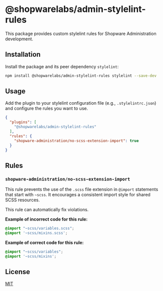 # @shopwarelabs/admin-stylelint-rules

This package provides custom stylelint rules for Shopware Administration development.

## Installation

Install the package and its peer dependency `stylelint`:

```bash
npm install @shopwarelabs/admin-stylelint-rules stylelint --save-dev
```

## Usage

Add the plugin to your stylelint configuration file (e.g., `.stylelintrc.json`) and configure the rules you want to use.

```json
{
  "plugins": [
    "@shopwarelabs/admin-stylelint-rules"
  ],
  "rules": {
    "shopware-administration/no-scss-extension-import": true
  }
}
```

## Rules

### `shopware-administration/no-scss-extension-import`

This rule prevents the use of the `.scss` file extension in `@import` statements that start with `~scss`. It encourages a consistent import style for shared SCSS resources.

This rule can automatically fix violations.

**Example of incorrect code for this rule:**

```scss
@import "~scss/variables.scss";
@import '~scss/mixins.scss';
```

**Example of correct code for this rule:**

```scss
@import "~scss/variables";
@import '~scss/mixins';
```

## License

[MIT](./LICENSE)
